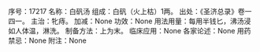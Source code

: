 序号：17217
名称：白矾汤
组成：白矾（火上枯）1两。
出处：《圣济总录》卷一四一。
主治：牝痔。
加减：None
功效：None
用法用量：每用半钱匕，沸汤浸如人体温，淋洗。
制备方法：上为末。
临床应用：None
各家论述：None
用药禁忌：None
附注：None
